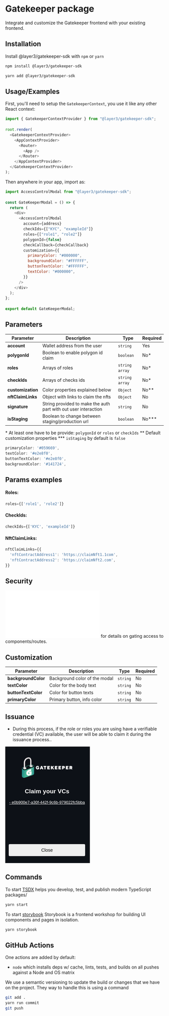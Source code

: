 # Gatekeeper package

Integrate and customize the Gatekeeper frontend with your existing frontend.

## Installation

Install @layer3/gatekeeper-sdk with `npm` or `yarn`

```bash
npm install @layer3/gatekeeper-sdk
```

```bash
yarn add @layer3/gatekeeper-sdk
```

## Usage/Examples

First, you'll need to setup the `GatekeeperContext`, you use it like any other React context:

```ts
import { GatekeeperContextProvider } from "@layer3/gatekeeper-sdk";

root.render(
  <GatekeeperContextProvider>
    <AppContextProvider>
      <Router>
        <App />
      </Router>
    </AppContextProvider>
  </GatekeeperContextProvider>
);
```

Then anywhere in your app, import as:

```javascript
import AccessControlModal from "@layer3/gatekeeper-sdk";

const GateKeeperModal = () => {
  return (
    <div>
      <AccessControlModal
        account={address}
        checkIds={["KYC", "exampleId"]}
        roles={["role1", "role2"]}
        polygonId={false}
        checkCallback={checkCallback}
        customization={{
          primaryColor: "#000000",
          backgroundColor: "#FFFFFF",
          buttonTextColor: "#FFFFFF",
          textColor: "#000000",
        }}
      />
    </div>
  );
};

export default GateKeeperModal;
```

## Parameters

| Parameter         | Description                                                     | Type           | Required |
| ----------------- | --------------------------------------------------------------- | -------------- | -------- |
| **account**       | Wallet address from the user                                    | `string`       | Yes      |
| **polygonId**     | Boolean to enable polygon id claim                              | `boolean`      | No\*     |
| **roles**         | Arrays of roles                                                 | `string array` | No\*     |
| **checkIds**      | Arrays of checks ids                                            | `string array` | No\*     |
| **customization** | Color properties explained below                                | `Object`       | No\*\*   |
| **nftClaimLinks** | Object with links to claim the nfts                             | `Object`       | No       |
| **signature**     | String provided to make the auth part with out user interaction | `string`       | No       |
| **isStaging**     | Boolean to change between staging/production url                | `boolean`      | No\*\*\* |

\* At least one have to be provide: `polygonId` or `roles` or `checkIds`
\*\* Default customization properties
\*\*\* `isStaging` by default is `false`

```js
primaryColor: '#059669',
textColor: '#e2e8f0',
buttonTextColor: '#e2e8f0',
backgroundColor: '#141724',
```

## Params examples

#### Roles:

```js
roles={['role1', 'role2']}
```

#### CheckIds:

```js
checkIds={['KYC', 'exampleId']}
```

#### NftClaimLinks:

```js
nftClaimLinks={{
  'nftContractAddress1': 'https://claimNft1.1com',
  'nftContractAddress2': 'https://claimNft2.com',
}}
```

## Security

![Check Here](security.md) for details on gating access to components/routes.

## Customization

| Parameter           | Description                   | Type     | Required |
| ------------------- | ----------------------------- | -------- | -------- |
| **backgroundColor** | Background color of the modal | `string` | No       |
| **textColor**       | Color for the body text       | `string` | No       |
| **buttonTextColor** | Color for button texts        | `string` | No       |
| **primaryColor**    | Primary button, info color    | `string` | No       |

## Issuance

- During this process, if the role or roles you are using have a verifiable credential (VC) available, the user will be able to claim it during the issuance process..

![issuanceExample](statics/issuanceExample.png)

## Commands

To start [TSDX](https://tsdx.io/) helps you develop, test, and publish modern TypeScript packages/

```bash
yarn start
```

To start [storybook](https://storybook.js.org/) Storybook is a frontend workshop for building UI components and pages in isolation.

```bash
yarn storybook
```

## GitHub Actions

One actions are added by default:

- `node` which installs deps w/ cache, lints, tests, and builds on all pushes against a Node and OS matrix

We use a semantic versioning to update the build or changes that we have on the project. They way to handle this is using a command

```bash
git add .
yarn run commit
git push
```
